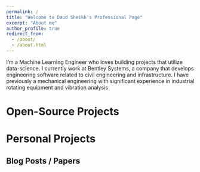 ```yaml
---
permalink: /
title: "Welcome to Daud Sheikh's Professional Page"
excerpt: "About me"
author_profile: true
redirect_from: 
  - /about/
  - /about.html
---
```


I’m a Machine Learning Engineer who loves building projects that utilize data-science. I currently work at Bentley Systems, a company that develops engineering software related to civil engineering and infrastructure. I have previously a mechanical engineering with significant experience in industrial rotating equipment and vibration analysis

Open-Source Projects
======

Personal Projects
======


Blog Posts / Papers
------
